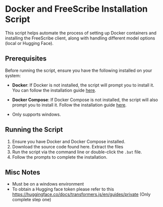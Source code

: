 # Docker and FreeScribe Installation Script

This script helps automate the process of setting up Docker containers and installing the FreeScribe client, along with handling different model options (local or Hugging Face).

## Prerequisites

Before running the script, ensure you have the following installed on your system:

- **Docker**: If Docker is not installed, the script will prompt you to install it. You can follow the installation guide [here](https://docs.docker.com/install/).
- **Docker Compose**: If Docker Compose is not installed, the script will also prompt you to install it. Follow the installation guide [here](https://docs.docker.com/compose/install/).

- Only supports windows.

## Running the Script

1. Ensure you have Docker and Docker Compose installed.
2. Download the source code found here. Extract the files
3. Run the script via the command line or double-click the `.bat` file.
4. Follow the prompts to complete the installation.

## Misc Notes

- Must be on a windows environment
- To obtain a Hugging face token please refer to this https://huggingface.co/docs/transformers.js/en/guides/private (Only complete step one)

